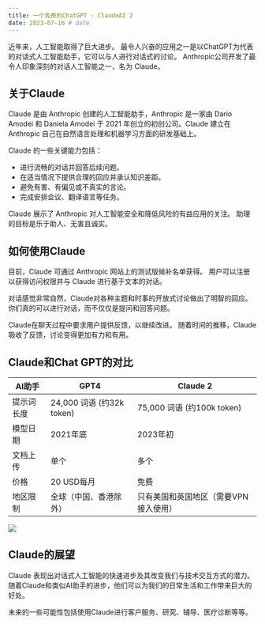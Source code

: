 ```yaml
---
title: 一个免费的ChatGPT - ClaudeAI 2
date: 2023-07-16 # date
---
```

近年来，人工智能取得了巨大进步。 最令人兴奋的应用之一是以ChatGPT为代表的对话式人工智能助手，它可以与人进行对话式的讨论。 Anthropic公司开发了最令人印象深刻的对话人工智能之一，名为 Claude。

## 关于Claude
Claude 是由 Anthropic 创建的人工智能助手，Anthropic 是一家由 Dario Amodei 和 Daniela Amodei 于 2021 年创立的初创公司。Claude 建立在 Anthropic 自己在自然语言处理和机器学习方面的研发基础上。

Claude 的一些关键能力包括：

- 进行流畅的对话并回答后续问题。
- 在适当情况下提供合理的回应并承认知识差距。
- 避免有害、有偏见或不真实的言论。
- 完成安排会议、翻译语言等任务。

Claude 展示了 Anthropic 对人工智能安全和降低风险的有益应用的关注。 助理的目标是乐于助人、无害且诚实。

## 如何使用Claude

目前，Claude 可通过 Anthropic 网站上的测试版候补名单获得。 用户可以注册以获得访问权限并与 Claude 进行基于文本的对话。

对话感觉非常自然，Claude对各种主题和时事的开放式讨论做出了明智的回应。 你们真的可以进行对话，而不仅仅是提问和回答问题。

Claude在聊天过程中要求用户提供反馈，以继续改进。 随着时间的推移，Claude吸收了反馈，讨论变得更加有力和有用。

## Claude和Chat GPT的对比


| AI助手  |  GPT4 | Claude 2 |
| ------------ | ------------ | ------------ |
|  提示词长度 | 24,000 词语 (约32k token)  | 75,000 词语 (约100k token) |
| 模型日期  | 2021年底  | 2023年初 |
| 文档上传  | 单个  | 多个 |
| 价格  | 20 USD每月  | 免费 |
| 地区限制  | 全球（中国、香港除外） | 只有美国和英国地区（需要VPN接入使用） |

![](https://freeaitool.com/wp-content/uploads/2023/07/image-1689473577312-263x300.jpg)

## Claude的展望

Claude 表现出对话式人工智能的快速进步及其改变我们与技术交互方式的潜力。 随着Claude和类似AI助手的进步，他们可以为我们的日常生活和工作带来巨大的好处。

未来的一些可能性包括使用Claude进行客户服务、研究、辅导、医疗诊断等等。


